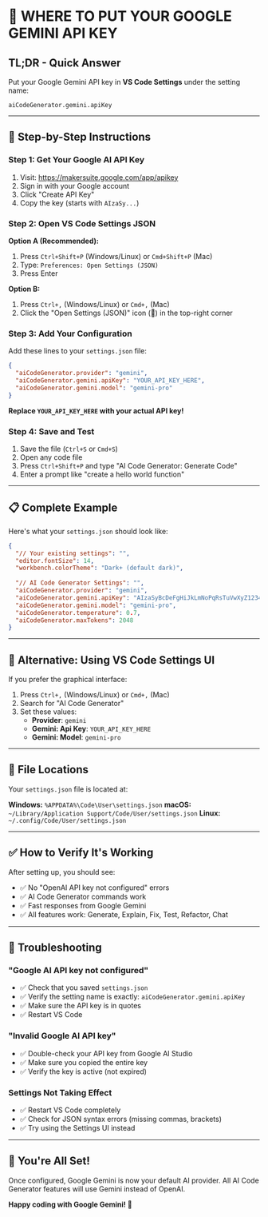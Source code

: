 # 🔑 WHERE TO PUT YOUR GOOGLE GEMINI API KEY

## TL;DR - Quick Answer
Put your Google Gemini API key in **VS Code Settings** under the setting name:
```
aiCodeGenerator.gemini.apiKey
```

---

## 📍 Step-by-Step Instructions

### Step 1: Get Your Google AI API Key
1. Visit: https://makersuite.google.com/app/apikey
2. Sign in with your Google account
3. Click "Create API Key"
4. Copy the key (starts with `AIzaSy...`)

### Step 2: Open VS Code Settings JSON
**Option A (Recommended):**
1. Press `Ctrl+Shift+P` (Windows/Linux) or `Cmd+Shift+P` (Mac)
2. Type: `Preferences: Open Settings (JSON)`
3. Press Enter

**Option B:**
1. Press `Ctrl+,` (Windows/Linux) or `Cmd+,` (Mac)
2. Click the "Open Settings (JSON)" icon (📄) in the top-right corner

### Step 3: Add Your Configuration
Add these lines to your `settings.json` file:

```json
{
  "aiCodeGenerator.provider": "gemini",
  "aiCodeGenerator.gemini.apiKey": "YOUR_API_KEY_HERE",
  "aiCodeGenerator.gemini.model": "gemini-pro"
}
```

**Replace `YOUR_API_KEY_HERE` with your actual API key!**

### Step 4: Save and Test
1. Save the file (`Ctrl+S` or `Cmd+S`)
2. Open any code file
3. Press `Ctrl+Shift+P` and type "AI Code Generator: Generate Code"
4. Enter a prompt like "create a hello world function"

---

## 📋 Complete Example

Here's what your `settings.json` should look like:

```json
{
  "// Your existing settings": "",
  "editor.fontSize": 14,
  "workbench.colorTheme": "Dark+ (default dark)",
  
  "// AI Code Generator Settings": "",
  "aiCodeGenerator.provider": "gemini",
  "aiCodeGenerator.gemini.apiKey": "AIzaSyBcDeFgHiJkLmNoPqRsTuVwXyZ1234567890",
  "aiCodeGenerator.gemini.model": "gemini-pro",
  "aiCodeGenerator.temperature": 0.7,
  "aiCodeGenerator.maxTokens": 2048
}
```

---

## 🎯 Alternative: Using VS Code Settings UI

If you prefer the graphical interface:

1. Press `Ctrl+,` (Windows/Linux) or `Cmd+,` (Mac)
2. Search for "AI Code Generator"
3. Set these values:
   - **Provider**: `gemini`
   - **Gemini: Api Key**: `YOUR_API_KEY_HERE`
   - **Gemini: Model**: `gemini-pro`

---

## 📂 File Locations

Your `settings.json` file is located at:

**Windows:** `%APPDATA%\Code\User\settings.json`
**macOS:** `~/Library/Application Support/Code/User/settings.json`
**Linux:** `~/.config/Code/User/settings.json`

---

## ✅ How to Verify It's Working

After setting up, you should see:
- ✅ No "OpenAI API key not configured" errors
- ✅ AI Code Generator commands work
- ✅ Fast responses from Google Gemini
- ✅ All features work: Generate, Explain, Fix, Test, Refactor, Chat

---

## 🚨 Troubleshooting

### "Google AI API key not configured"
- ✅ Check that you saved `settings.json`
- ✅ Verify the setting name is exactly: `aiCodeGenerator.gemini.apiKey`
- ✅ Make sure the API key is in quotes
- ✅ Restart VS Code

### "Invalid Google AI API key"
- ✅ Double-check your API key from Google AI Studio
- ✅ Make sure you copied the entire key
- ✅ Verify the key is active (not expired)

### Settings Not Taking Effect
- ✅ Restart VS Code completely
- ✅ Check for JSON syntax errors (missing commas, brackets)
- ✅ Try using the Settings UI instead

---

## 🎉 You're All Set!

Once configured, Google Gemini is now your default AI provider. All AI Code Generator features will use Gemini instead of OpenAI.

**Happy coding with Google Gemini! 🚀**